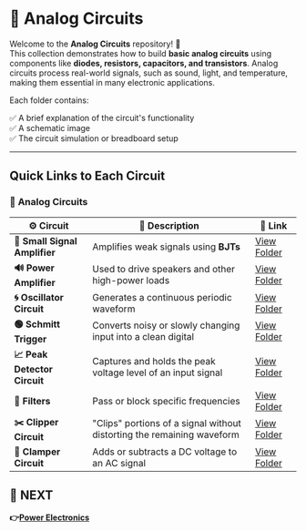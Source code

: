 # 🔌 Analog Circuits

Welcome to the **Analog Circuits** repository! 🎉  
This collection demonstrates how to build **basic analog circuits** using components like **diodes, resistors, capacitors, and transistors**. Analog circuits process real-world signals, such as sound, light, and temperature, making them essential in many electronic applications.

Each folder contains:

✅ A brief explanation of the circuit's functionality  
✅ A schematic image  
✅ The circuit simulation or breadboard setup  

---

## Quick Links to Each Circuit

### 🔹 **Analog Circuits**  

| ⚙️ Circuit                 | 📜 Description                                                                  | 🔗 Link                                              |
|---------------------------|------------------------------------------------------------------------------|-----------------------------------------------------|
| **📢 Small Signal Amplifier** | Amplifies weak signals using **BJTs**                                      | [View Folder](./Small_Signal_Amplifier) |
| **🔊 Power Amplifier**       | Used to drive speakers and other high-power loads                          | [View Folder](./Power_Amplifier)     |
| **🌀 Oscillator Circuit**    | Generates a continuous periodic waveform                                   | [View Folder](.//Oscillator)         |
| **🟢 Schmitt Trigger**       | Converts noisy or slowly changing input into a clean digital  | [View Folder](./Schmitt_trigger)     |
| **📈 Peak Detector Circuit** | Captures and holds the peak voltage level of an input signal | [View Folder](./Peak_Detector)     |
| **🔎 Filters**               |  Pass or block specific frequencies                     | [View Folder](./Filters/)            |
| **✂️ Clipper Circuit**       | "Clips" portions of a signal without distorting the remaining waveform   | [View Folder](./Clipper_Circuit/)    |
| **🔼 Clamper Circuit**       | Adds or subtracts a DC voltage to an AC signal                              | [View Folder](./Clamper_Circuits/)   |

## 🔹 NEXT  
**👉[Power Electronics](../Power_Electronics)**

